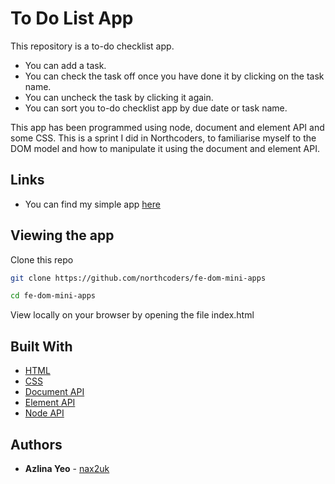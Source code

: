 # To Do List App
This repository is a to-do checklist app.
- You can add a task.
- You can check the task off once you have done it by clicking on the task name.
- You can uncheck the task by clicking it again.
- You can sort you to-do checklist app by due date or task name.

This app has been programmed using node, document and element API and some CSS. This is a sprint I did in Northcoders, to familiarise myself to the DOM model and how to manipulate it using the document and element API.  

## Links
- You can find  my simple app [here](https://my-to-do-list-dom-app.netlify.app/)

## Viewing the app

Clone this repo

```bash
git clone https://github.com/northcoders/fe-dom-mini-apps

cd fe-dom-mini-apps
```

View locally on your browser by opening the file index.html

## Built With
* [HTML](https://en.wikipedia.org/wiki/HTML)
* [CSS](https://www.w3.org/Style/CSS/Overview.en.html)
* [Document API](https://developer.mozilla.org/en-US/docs/Web/API/Document)
* [Element API](https://developer.mozilla.org/en-US/docs/Web/API/Element)
* [Node API](https://developer.mozilla.org/en-US/docs/Web/API/Node)

## Authors

* **Azlina Yeo** - [nax2uk](https://github.com/nax2uk)
